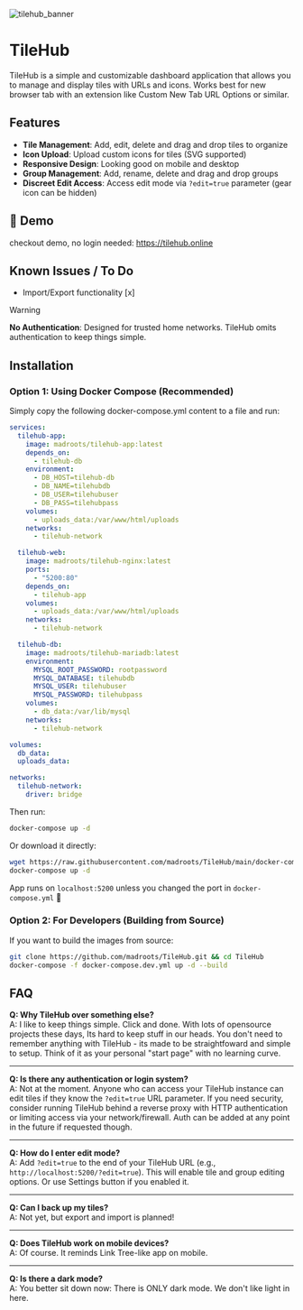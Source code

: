 
![tilehub_banner](https://github.com/user-attachments/assets/4550871c-0d47-4507-bc59-87ac672ae316)

# TileHub

TileHub is a simple and customizable dashboard application that allows you to manage and display tiles with URLs and icons.
Works best for new browser tab with an extension like Custom New Tab URL Options or similar. 

## Features

- **Tile Management**: Add, edit, delete and drag and drop tiles to organize
- **Icon Upload**: Upload custom icons for tiles (SVG supported)
- **Responsive Design**: Looking good on mobile and desktop
- **Group Management**: Add, rename, delete and drag and drop groups
- **Discreet Edit Access**: Access edit mode via `?edit=true` parameter (gear icon can be hidden)

## 🎥 Demo

checkout demo, no login needed: https://tilehub.online


## Known Issues / To Do

- Import/Export functionality [x]

> [!WARNING]  
> **No Authentication**: Designed for trusted home networks. TileHub omits authentication to keep things simple.

## Installation

### Option 1: Using Docker Compose (Recommended)

Simply copy the following docker-compose.yml content to a file and run:

```yaml
services:
  tilehub-app:
    image: madroots/tilehub-app:latest
    depends_on:
      - tilehub-db
    environment:
      - DB_HOST=tilehub-db
      - DB_NAME=tilehubdb
      - DB_USER=tilehubuser
      - DB_PASS=tilehubpass
    volumes:
      - uploads_data:/var/www/html/uploads
    networks:
      - tilehub-network

  tilehub-web:
    image: madroots/tilehub-nginx:latest
    ports:
      - "5200:80"
    depends_on:
      - tilehub-app
    volumes:
      - uploads_data:/var/www/html/uploads
    networks:
      - tilehub-network

  tilehub-db:
    image: madroots/tilehub-mariadb:latest
    environment:
      MYSQL_ROOT_PASSWORD: rootpassword
      MYSQL_DATABASE: tilehubdb
      MYSQL_USER: tilehubuser
      MYSQL_PASSWORD: tilehubpass
    volumes:
      - db_data:/var/lib/mysql
    networks:
      - tilehub-network

volumes:
  db_data:
  uploads_data:

networks:
  tilehub-network:
    driver: bridge
```

Then run:
```bash
docker-compose up -d
```

Or download it directly:
```bash
wget https://raw.githubusercontent.com/madroots/TileHub/main/docker-compose.yml
docker-compose up -d
```

App runs on `localhost:5200` unless you changed the port in `docker-compose.yml` 🥳

### Option 2: For Developers (Building from Source)

If you want to build the images from source:

```bash
git clone https://github.com/madroots/TileHub.git && cd TileHub
docker-compose -f docker-compose.dev.yml up -d --build
```

## FAQ

**Q: Why TileHub over something else?**  
A: I like to keep things simple. Click and done. With lots of opensource projects these days, Its hard to keep stuff in our heads. You don't need to remember anything with TileHub - its made to be straightfoward and simple to setup. Think of it as your personal "start page" with no learning curve.

---

**Q: Is there any authentication or login system?**  
A: Not at the moment. Anyone who can access your TileHub instance can edit tiles if they know the `?edit=true` URL parameter. If you need security, consider running TileHub behind a reverse proxy with HTTP authentication or limiting access via your network/firewall. Auth can be added at any point in the future if requested though.

---

**Q: How do I enter edit mode?**  
A: Add `?edit=true` to the end of your TileHub URL (e.g., `http://localhost:5200/?edit=true`). This will enable tile and group editing options. Or use Settings button if you enabled it.

---

**Q: Can I back up my tiles?**  
A: Not yet, but export and import is planned!

---

**Q: Does TileHub work on mobile devices?**  
A: Of course. It reminds Link Tree-like app on mobile.

---

**Q: Is there a dark mode?**  
A: You better sit down now: There is ONLY dark mode. We don't like light in here.
